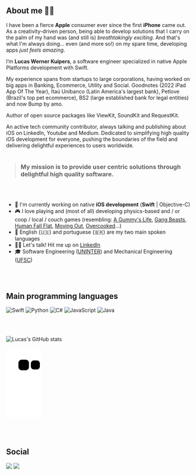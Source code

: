 ## About me 👨‍💻

I have been a fierce **Apple** consumer ever since the first **iPhone** came out. As a creativity-driven person, being able to develop solutions that I carry on the palm of my hand was (and still is) *breathtakingly exciting*. And that's what I'm always doing... even (and more so!) on my spare time, developing apps *just feels amazing*.

I’m **Lucas Werner Kuipers**, a software engineer specialized in native Apple Platforms development with Swift.

My experience spans from startups to large corporations, having worked on big apps in Banking, Ecommerce, Utility and Social. Goodnotes (2022 iPad App Of The Year), Itaú Unibanco (Latin America's largest bank), Petlove (Brazil's top pet ecommerce), BS2 (large established bank for legal entities) and now Bump by amo.

Author of open source packages like ViewKit, SoundKit and RequestKit. 

An active tech community contributor, always talking and publishing about iOS on LinkedIn, Youtube and Medium. Dedicated to simplifying high quality iOS development for everyone, pushing the boundaries of the field and delivering delightful experiences to users worldwide.
<br/>
<br/>

> ### My mission is to provide user centric solutions through delightful high quality software.

<br/>
<br/>

- 📱 I'm currently working on native **iOS development** (**Swift** | Objective-C)
- 🎮 I love playing and (most of all) developing physics-based and / or coop / local / couch games (resembling: [A Gummy's Life](https://store.steampowered.com/app/585190/A_Gummys_Life/), [Gang Beasts](https://store.steampowered.com/app/285900/Gang_Beasts/), [Human Fall Flat](https://store.steampowered.com/app/477160/Human_Fall_Flat/), [Moving Out](https://store.steampowered.com/app/996770/Moving_Out/), [Overcooked](https://store.steampowered.com/app/448510/Overcooked/)...)
- 💬 English (🇺🇸) and portuguese (🇧🇷) are my two main spoken languages
- 🙋‍♂️ Let's talk! Hit me up on [LinkedIn](https://www.linkedin.com/in/lucaskuipers/)
- 🎓 Software Engineering ([UNINTER](https://www.uninter.com/)) and Mechanical Engineering ([UFSC](https://ufsc.br/))


<br/>
<br/>


## Main programming languages
![Swift](https://img.shields.io/badge/swift-F54A2A?style=for-the-badge&logo=swift&logoColor=white)
![Python](https://img.shields.io/badge/python-3670A0?style=for-the-badge&logo=python&logoColor=ffdd54)
![C#](https://img.shields.io/badge/c%23-%23239120.svg?style=for-the-badge&logo=c-sharp&logoColor=white)
![JavaScript](https://img.shields.io/badge/javascript-%23323330.svg?style=for-the-badge&logo=javascript&logoColor=%23F7DF1E)
![Java](https://img.shields.io/badge/java-%23ED8B00.svg?style=for-the-badge&logo=java&logoColor=white)

<br/>
<br/>

![Lucas's GitHub stats](https://github-readme-stats.vercel.app/api?username=lucaswkuipers&count_private=true&show_icons=true&theme=radical)

![snake svg](https://github.com/lucaswkuipers/lucaswkuipers/blob/output/github-contribution-grid-snake.svg)

<br/>
<br/>

## Social 
[<img src="https://img.shields.io/badge/linkedin-%230077B5.svg?style=for-the-badge&logo=linkedin&logoColor=white">](https://www.linkedin.com/in/lucaswk/)
[<img src="https://img.shields.io/badge/Python_For_Engineers-%23FF0000.svg?style=for-the-badge&logo=YouTube&logoColor=white">](https://www.youtube.com/channel/UCv1K0VLoNPNj5TQDn3nKwdg/featured)
